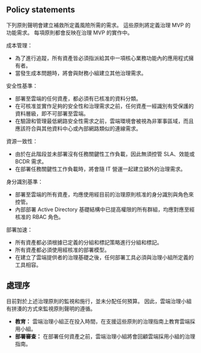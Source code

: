 <!-- TEMPLATE FILE - DO NOT ADD METADATA -->
<!-- markdownlint-disable MD002 MD041 -->

## <a name="policy-statements"></a>Policy statements

下列原則聲明會建立補救所定義風險所需的需求。 這些原則將定義治理 MVP 的功能需求。 每項原則都會反映在治理 MVP 的實作中。

成本管理：

- 為了進行追蹤，所有資產皆必須指派給其中一項核心業務功能內的應用程式擁有者。
- 當發生成本問題時，將會與財務小組建立其他治理需求。

安全性基準：

- 部署至雲端的任何資產，都必須有已核准的資料分類。
- 在可核准並實作足夠的安全性和治理需求之前，任何資產一經識別有受保護的資料層級，即不可部署至雲端。
- 在驗證和管理最低網路安全性需求之前，雲端環境會被視為非軍事區域，而且應該符合與其他資料中心或內部網路類似的連線需求。

資源一致性：

- 由於在此階段並未部署沒有任務關鍵性工作負載，因此無須控管 SLA、效能或 BCDR 需求。
- 在部署任務關鍵性工作負載時，將會隨 IT 營運一起建立額外的治理需求。

身分識別基準：

- 部署至雲端的所有資產，均應使用經目前的治理原則核准的身分識別與角色來控管。
- 內部部署 Active Directory 基礎結構中已提高權限的所有群組，均應對應至經核准的 RBAC 角色。

部署加速：

- 所有資產都必須根據已定義的分組和標記策略進行分組和標記。
- 所有資產都必須使用經核准的部署模型。
- 在建立了雲端提供者的治理基礎之後，任何部署工具必須與治理小組所定義的工具相容。

## <a name="processes"></a>處理序

目前對於上述治理原則的監視和施行，並未分配任何預算。 因此，雲端治理小組有拼湊的方式來監視原則聲明的遵循。

- **教育：** 雲端治理小組正在投入時間，在支援這些原則的治理指南上教育雲端採用小組。
- **部署審查：** 在部署任何資產之前，雲端治理小組將會回顧雲端採用小組的治理指南。
